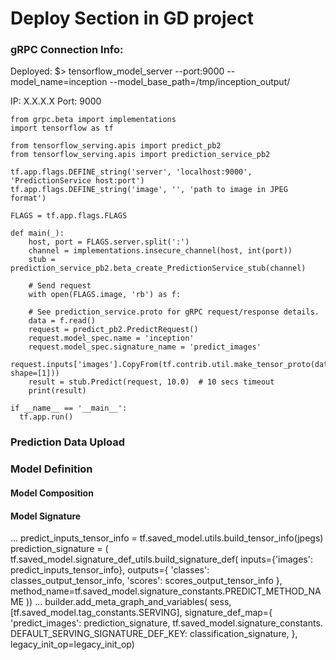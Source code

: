 # Deploy Section in GD project

### gRPC Connection Info:
Deployed: 
    $> tensorflow_model_server --port:9000 --model_name=inception --model_base_path=/tmp/inception_output/

IP: X.X.X.X
Port: 9000

```
from grpc.beta import implementations
import tensorflow as tf

from tensorflow_serving.apis import predict_pb2
from tensorflow_serving.apis import prediction_service_pb2

tf.app.flags.DEFINE_string('server', 'localhost:9000', 'PredictionService host:port')
tf.app.flags.DEFINE_string('image', '', 'path to image in JPEG format')

FLAGS = tf.app.flags.FLAGS

def main(_):
	host, port = FLAGS.server.split(':')
	channel = implementations.insecure_channel(host, int(port))
	stub = prediction_service_pb2.beta_create_PredictionService_stub(channel)

	# Send request
	with open(FLAGS.image, 'rb') as f:
	
	# See prediction_service.proto for gRPC request/response details.
	data = f.read()
	request = predict_pb2.PredictRequest()
	request.model_spec.name = 'inception'
	request.model_spec.signature_name = 'predict_images'
	request.inputs['images'].CopyFrom(tf.contrib.util.make_tensor_proto(data, shape=[1]))
	result = stub.Predict(request, 10.0)  # 10 secs timeout
	print(result)

if __name__ == '__main__':
  tf.app.run()
```



### Prediction Data Upload



### Model Definition

#### Model Composition



#### Model Signature
...
predict_inputs_tensor_info = tf.saved_model.utils.build_tensor_info(jpegs)
prediction_signature = (
    tf.saved_model.signature_def_utils.build_signature_def(
        inputs={'images': predict_inputs_tensor_info},
        outputs={
            'classes': classes_output_tensor_info,
            'scores': scores_output_tensor_info
        },
        method_name=tf.saved_model.signature_constants.PREDICT_METHOD_NAME
  ))
...
builder.add_meta_graph_and_variables(
    sess, [tf.saved_model.tag_constants.SERVING],
    signature_def_map={
        'predict_images':
          prediction_signature,
        tf.saved_model.signature_constants.
        DEFAULT_SERVING_SIGNATURE_DEF_KEY:
          classification_signature,
    },
    legacy_init_op=legacy_init_op)

